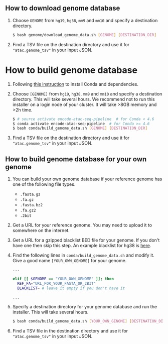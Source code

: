## How to download genome database

1. Choose `GENOME` from `hg19`, `hg38`, `mm9` and `mm10` and specify a destination directory.
    ```bash
    $ bash genome/download_genome_data.sh [GENOME] [DESTINATION_DIR]
    ```
2. Find a TSV file on the destination directory and use it for `"atac.genome_tsv"` in your input JSON.

# How to build genome database

1. Following [this instruction](install_conda.md) to install Conda and dependencies.

2. Choose `[GENOME]` from `hg19`, `hg38`, `mm9` and `mm10` and specify a destination directory. This will take several hours. We recommend not to run this installer on a login node of your cluster. It will take >8GB memory and >2h time.
    ```bash
    $ # source activate encode-atac-seq-pipeline  # for Conda < 4.6
    $ conda activate encode-atac-seq-pipeline  # for Conda >= 4.6
    $ bash conda/build_genome_data.sh [GENOME] [DESTINATION_DIR]
    ```

3. Find a TSV file on the destination directory and use it for `"atac.genome_tsv"` in your input JSON.


## How to build genome database for your own genome

1. You can build your own genome database if your reference genome has one of the following file types.
   * `.fasta.gz`
   * `.fa.gz`
   * `.fasta.bz2`
   * `.fa.gz2`
   * `.2bit`

2. Get a URL for your reference genome. You may need to upload it to somewhere on the internet.

3. Get a URL for a gzipped blacklist BED file for your genome. If you don't have one then skip this step. An example blacklist for hg38 is [here](http://mitra.stanford.edu/kundaje/genome_data/hg38/hg38.blacklist.bed.gz).

4. Find the following lines in `conda/build_genome_data.sh` and modify it. Give a good name `[YOUR_OWN_GENOME]` for your genome.
    ```bash
    ...

    elif [[ $GENOME == "YOUR_OWN_GENOME" ]]; then
      REF_FA="URL_FOR_YOUR_FASTA_OR_2BIT"
      BLACKLIST= # leave it empty if you don't have it

    ...
    ```

5. Specify a destination directory for your genome database and run the installer. This will take several hours.
    ```bash
    $ bash conda/build_genome_data.sh [YOUR_OWN_GENOME] [DESTINATION_DIR]
    ```

6. Find a TSV file in the destination directory and use it for `"atac.genome_tsv"` in your input JSON.
